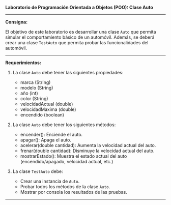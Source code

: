 **Laboratorio de Programación Orientada a Objetos (POO): Clase Auto**

---

**Consigna:**

El objetivo de este laboratorio es desarrollar una clase `Auto` que permita simular el comportamiento básico de un automóvil. Además, se deberá crear una clase `TestAuto` que permita probar las funcionalidades del automóvil.

---

**Requerimientos:**

1. La clase `Auto` debe tener las siguientes propiedades:
   - marca (String)
   - modelo (String)
   - año (int)
   - color (String)
   - velocidadActual (double)
   - velocidadMaxima (double)
   - encendido (boolean)

2. La clase `Auto` debe tener los siguientes métodos:
   - encender(): Enciende el auto.
   - apagar(): Apaga el auto.
   - acelerar(double cantidad): Aumenta la velocidad actual del auto.
   - frenar(double cantidad): Disminuye la velocidad actual del auto.
   - mostrarEstado(): Muestra el estado actual del auto (encendido/apagado, velocidad actual, etc.)

3. La clase `TestAuto` debe:
   - Crear una instancia de `Auto`.
   - Probar todos los métodos de la clase `Auto`.
   - Mostrar por consola los resultados de las pruebas.

---
